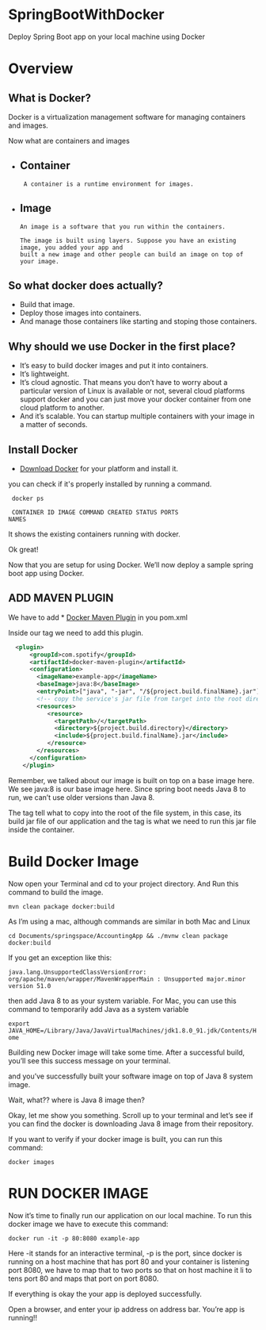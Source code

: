 # SpringBootWithDocker
Deploy Spring Boot app on your local machine using Docker
# Overview

## What is Docker?

  Docker is a virtualization management software for managing containers and images.

Now what are containers and images

- ## Container 
      
       A container is a runtime environment for images.

- ## Image 
     
      An image is a software that you run within the containers.
      
      The image is built using layers. Suppose you have an existing image, you added your app and 
      built a new image and other people can build an image on top of your image.
 
 ## So what docker does actually?
 
 - Build that image.
 - Deploy those images into containers.
 - And manage those containers like starting and stoping those containers.
 
 ## Why should we use Docker in the first place?
 
 - It’s easy to build docker images and put it into containers.
 - It’s lightweight.
 - It’s cloud agnostic. That means you don’t have to worry about a particular version of Linux is available or not, 
   several cloud platforms support docker and you can just move your docker container from one cloud platform to another.
 - And it’s scalable. You can startup multiple containers with your image in a matter of seconds.  
 
 ## Install Docker
 * [Download Docker](https://www.docker.com/products/docker-engine) for your platform and install it.
 
 you can check if it's properly installed by running a command.
 
  <code> docker ps </code>
  
  <code> CONTAINER ID        IMAGE               COMMAND             CREATED             STATUS              PORTS               NAMES</code>
  
It shows the existing containers running with docker.

Ok great!

Now that you are setup for using Docker. We’ll now deploy a sample spring boot app using Docker.

## ADD MAVEN PLUGIN

We have to add * [Docker Maven Plugin](https://github.com/spotify/docker-maven-plugin) in you pom.xml

Inside our <plugins> </plugins> tag we need to add this plugin.

```xml  
  <plugin>
      <groupId>com.spotify</groupId>
      <artifactId>docker-maven-plugin</artifactId>
      <configuration>
        <imageName>example-app</imageName>
        <baseImage>java:8</baseImage>
        <entryPoint>["java", "-jar", "/${project.build.finalName}.jar"]</entryPoint>
        <!-- copy the service's jar file from target into the root directory of the image --> 
        <resources>
           <resource>
             <targetPath>/</targetPath>
             <directory>${project.build.directory}</directory>
             <include>${project.build.finalName}.jar</include>
           </resource>
        </resources>
      </configuration>
    </plugin>  
```
Remember, we talked about our image is built on top on a base image here. We see java:8 is our base image here. 
Since spring boot needs Java 8 to run, we can’t use older versions than Java 8.

The <resources> tag tell what to copy into the root of the file system, in this case, its build jar file of our 
application and the <entryPoint> tag is what we need to run this jar file inside the container.

# Build Docker Image
Now open your Terminal and cd to your project directory. And Run this command to build the image.
  
`mvn clean package docker:build`

As I’m using a mac, although commands are similar in both Mac and Linux

`cd Documents/springspace/AccountingApp && ./mvnw clean package docker:build`

If you get an exception like this:

`java.lang.UnsupportedClassVersionError: org/apache/maven/wrapper/MavenWrapperMain : Unsupported major.minor version 51.0`

then add Java 8 to as your system variable. For Mac, you can use this command to temporarily add Java as a system variable

`export JAVA_HOME=/Library/Java/JavaVirtualMachines/jdk1.8.0_91.jdk/Contents/Home`

Building new Docker image will take some time. After a successful build, you’ll see this success message on your terminal.

and you’ve successfully built your software image on top of Java 8 system image.

Wait, what?? where is Java 8 image then?

Okay, let me show you something. Scroll up to your terminal and let’s see if you can find the docker is downloading Java 8 image from their repository. 

If you want to verify if your docker image is built, you can run this command:

`docker images`

# RUN DOCKER IMAGE

Now it’s time to finally run our application on our local machine. To run this docker image we have to execute this command:

`docker run -it -p 80:8080 example-app`

Here -it stands for an interactive terminal, -p is the port, since docker is running on a host machine that has port 80 and your container is listening port 8080, we have to map that to two ports so that on host machine it li to tens port 80 and maps that port on port 8080.

If everything is okay the your app is deployed successfully.

Open a browser, and enter your ip address on address bar. You’re app is running!!




 
